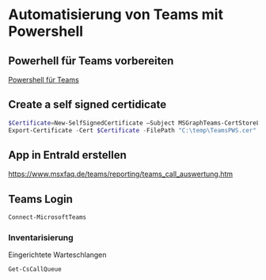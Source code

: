 # Automatisierung von Teams mit Powershell

## Powerhell für Teams vorbereiten
[Powershell für Teams](https://learn.microsoft.com/de-de/microsoftteams/teams-powershell-install)
## Create a self signed  certidicate
``` Powershell
$Certificate=New-SelfSignedCertificate –Subject MSGraphTeams-CertStoreLocation Cert:\CurrentUser\My 
Export-Certificate -Cert $Certificate -FilePath "C:\temp\TeamsPWS.cer" #<Use your preferred location and certificate name in 'FilePath’ > 
```
## App in EntraId erstellen
https://www.msxfaq.de/teams/reporting/teams_call_auswertung.htm
## Teams Login
``` Powershell
Connect-MicrosoftTeams
```

### Inventarisierung

Eingerichtete Warteschlangen
``` Powershell
Get-CsCallQueue  
```
